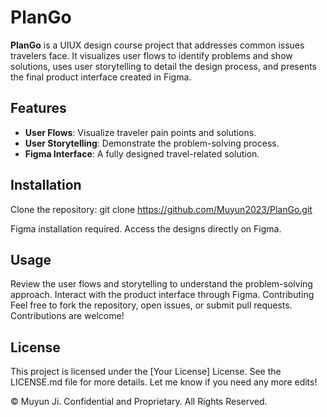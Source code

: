 # PlanGo

**PlanGo** is a UIUX design course project that addresses common issues travelers face. It visualizes user flows to identify problems and show solutions, uses user storytelling to detail the design process, and presents the final product interface created in Figma.

## Features
- **User Flows**: Visualize traveler pain points and solutions.
- **User Storytelling**: Demonstrate the problem-solving process.
- **Figma Interface**: A fully designed travel-related solution.

## Installation

Clone the repository: git clone https://github.com/Muyun2023/PlanGo.git

Figma installation required. Access the designs directly on Figma.

## Usage
Review the user flows and storytelling to understand the problem-solving approach.
Interact with the product interface through Figma.
Contributing
Feel free to fork the repository, open issues, or submit pull requests. Contributions are welcome!

## License
This project is licensed under the [Your License] License. See the LICENSE.md file for more details.
Let me know if you need any more edits!

© Muyun Ji. Confidential and Proprietary. All Rights Reserved.
